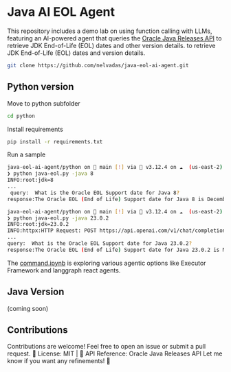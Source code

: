 # Java AI EOL Agent

This repository includes a demo lab on using function calling with LLMs, featuring an AI-powered agent that queries the [Oracle Java Releases API](https://docs.oracle.com/en-us/iaas/jms/doc/public-api-oracle-java-releases.html) to retrieve JDK End-of-Life (EOL) dates and other version details. 
to retrieve JDK End-of-Life (EOL) dates and version details.

```sh
git clone https://github.com/nelvadas/java-eol-ai-agent.git
```


## Python version

Move to python subfolder
```sh
cd python
```

Install requirements
```sh
pip install -r requirements.txt
```
Run a sample

```sh
java-eol-ai-agent/python on  main [!] via 🐍 v3.12.4 on ☁️  (us-east-2)
❯ python java-eol.py -java 8
INFO:root:jdk=8
...
 query:  What is the Oracle EOL Support date for Java 8?
response:The Oracle EOL (End of Life) Support date for Java 8 is December 31, 2030.

```

```sh
java-eol-ai-agent/python on  main [!] via 🐍 v3.12.4 on ☁️  (us-east-2)
❯ python java-eol.py -java 23.0.2
INFO:root:jdk=23.0.2
INFO:httpx:HTTP Request: POST https://api.openai.com/v1/chat/completions "HTTP/1.1 200 OK"
...
query:  What is the Oracle EOL Support date for Java 23.0.2?
response:The Oracle EOL (End of Life) Support date for Java 23.0.2 is March 17, 2025.
```

The [command.ipynb](./python/commands.ipynb) is exploring various agentic options like Executor Framework and langgraph react agents.


## Java Version

(coming soon)




## Contributions
Contributions are welcome! Feel free to open an issue or submit a pull request.
🔗 License: MIT | 📜 API Reference: Oracle Java Releases API
Let me know if you want any refinements! 🚀